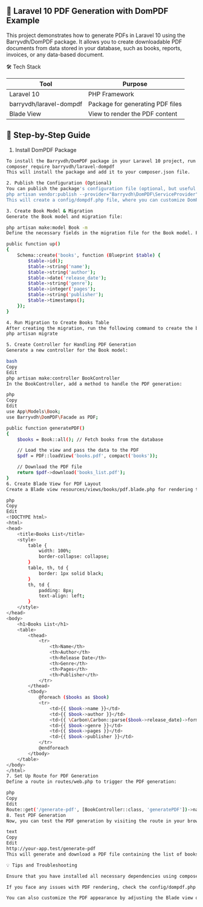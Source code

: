 ## 📄 Laravel 10 PDF Generation with DomPDF Example

This project demonstrates how to generate PDFs in Laravel 10 using the Barryvdh/DomPDF package. It allows you to create downloadable PDF documents from data stored in your database, such as books, reports, invoices, or any data-based document.

🛠️ Tech Stack

| Tool                         | Purpose                                |
|------------------------------|----------------------------------------|
| Laravel 10                   | PHP Framework                          |
| barryvdh/laravel-dompdf      | Package for generating PDF files       |
| Blade View                   | View to render the PDF content         |

## 📝 Step-by-Step Guide

1. Install DomPDF Package
``` bash
To install the Barryvdh/DomPDF package in your Laravel 10 project, run the following command:
composer require barryvdh/laravel-dompdf
This will install the package and add it to your composer.json file.
```

``` bash
2. Publish the Configuration (Optional)
You can publish the package's configuration file (optional, but useful if you want to customize PDF settings):
php artisan vendor:publish --provider="Barryvdh\DomPDF\ServiceProvider"
This will create a config/dompdf.php file, where you can customize DomPDF settings such as paper size, font, and margins.
``` 

``` bash
3. Create Book Model & Migration
Generate the Book model and migration file:

php artisan make:model Book -m
Define the necessary fields in the migration file for the Book model. For example: 

public function up()
{
    Schema::create('books', function (Blueprint $table) {
        $table->id();
        $table->string('name');
        $table->string('author');
        $table->date('release_date');
        $table->string('genre');
        $table->integer('pages');
        $table->string('publisher');
        $table->timestamps();
    });
}
```
``` bash
4. Run Migration to Create Books Table
After creating the migration, run the following command to create the books table in your database:
php artisan migrate

```
``` bash
5. Create Controller for Handling PDF Generation
Generate a new controller for the Book model:

bash
Copy
Edit
php artisan make:controller BookController
In the BookController, add a method to handle the PDF generation:

php
Copy
Edit
use App\Models\Book;
use Barryvdh\DomPDF\Facade as PDF;

public function generatePDF()
{
    $books = Book::all(); // Fetch books from the database

    // Load the view and pass the data to the PDF
    $pdf = PDF::loadView('books.pdf', compact('books'));

    // Download the PDF file
    return $pdf->download('books_list.pdf');
}
6. Create Blade View for PDF Layout
Create a Blade view resources/views/books/pdf.blade.php for rendering the books data into a table format:

php
Copy
Edit
<!DOCTYPE html>
<html>
<head>
    <title>Books List</title>
    <style>
        table {
            width: 100%;
            border-collapse: collapse;
        }
        table, th, td {
            border: 1px solid black;
        }
        th, td {
            padding: 8px;
            text-align: left;
        }
    </style>
</head>
<body>
    <h1>Books List</h1>
    <table>
        <thead>
            <tr>
                <th>Name</th>
                <th>Author</th>
                <th>Release Date</th>
                <th>Genre</th>
                <th>Pages</th>
                <th>Publisher</th>
            </tr>
        </thead>
        <tbody>
            @foreach ($books as $book)
            <tr>
                <td>{{ $book->name }}</td>
                <td>{{ $book->author }}</td>
                <td>{{ \Carbon\Carbon::parse($book->release_date)->format('d M, Y') }}</td>
                <td>{{ $book->genre }}</td>
                <td>{{ $book->pages }}</td>
                <td>{{ $book->publisher }}</td>
            </tr>
            @endforeach
        </tbody>
    </table>
</body>
</html>
7. Set Up Route for PDF Generation
Define a route in routes/web.php to trigger the PDF generation:

php
Copy
Edit
Route::get('/generate-pdf', [BookController::class, 'generatePDF'])->name('generate.pdf');
8. Test PDF Generation
Now, you can test the PDF generation by visiting the route in your browser:

text
Copy
Edit
http://your-app.test/generate-pdf
This will generate and download a PDF file containing the list of books.

💡 Tips and Troubleshooting

Ensure that you have installed all necessary dependencies using composer install.

If you face any issues with PDF rendering, check the config/dompdf.php file for paper size and font settings.

You can also customize the PDF appearance by adjusting the Blade view or adding CSS styling.

